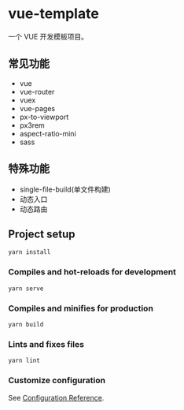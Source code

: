 # vue-template
一个 VUE 开发模板项目。

## 常见功能
- vue
- vue-router
- vuex
- vue-pages
- px-to-viewport
- px3rem
- aspect-ratio-mini
- sass

## 特殊功能
- single-file-build(单文件构建)
- 动态入口
- 动态路由

## Project setup
```
yarn install
```

### Compiles and hot-reloads for development
```
yarn serve
```

### Compiles and minifies for production
```
yarn build
```

### Lints and fixes files
```
yarn lint
```

### Customize configuration
See [Configuration Reference](https://cli.vuejs.org/config/).
